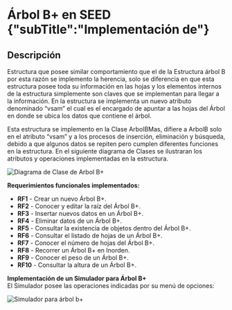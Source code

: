 # Árbol B+ en SEED {"subTitle":"Implementación de"}

## Descripción

Estructura que posee similar comportamiento que el de la Estructura árbol B por esta razón se implemento la herencia, solo se diferencia en que esta estructura posee toda su información en las hojas y los elementos internos de la estructura simplemente son claves que se implementan para llegar a la información. En la estructura se implementa un nuevo atributo denominado “vsam” el cual es el encargado de apuntar a las hojas del Árbol en donde se ubica los datos que contiene el árbol.  
  
Esta estructura se implemento en la Clase ArbolBMas, difiere a ArbolB solo en el atributo “vsam” y a los procesos de inserción, eliminación y búsqueda, debido a que algunos datos se repiten pero cumplen diferentes funciones en la estructura. En el siguiente diagrama de Clases se ilustraran los atributos y operaciones implementadas en la estructura.  

![Diagrama de Clase de Arbol B+](/assets/images/b-plus-tree/arbolBMas_1.jpg)

  
  
**Requerimientos funcionales implementados:**  
  
- **RF1** - Crear un nuevo Árbol B+.  
- **RF2** - Conocer y editar la raíz del Árbol B+.  
- **RF3** - Insertar nuevos datos en un Árbol B+.  
- **RF4** - Eliminar datos de un Árbol B+.  
- **RF5** - Consultar la existencia de objetos dentro del Árbol B+.  
- **RF6** - Consultar el listado de hojas de un Árbol B+.  
- **RF7** - Conocer el número de hojas del Árbol B+.  
- **RF8** - Recorrer un Árbol B+ en Inorden.  
- **RF9** - Conocer el peso de un Árbol B+.  
- **RF10** - Consultar la altura de un Árbol B+.  
  
  
**Implementación de un Simulador para Árbol B+**  
El Simulador posee las operaciones indicadas por su menú de opciones:  
  

![Simulador para árbol b+](/assets/images/b-plus-tree/arbolBMas_2.jpg)